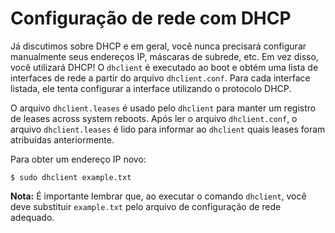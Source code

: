 **Configuração de rede com DHCP**
===============================

 Já discutimos sobre DHCP e em geral, você nunca precisará configurar manualmente seus endereços IP, máscaras de subrede, etc. Em vez disso, você utilizará DHCP! O `dhclient` é executado ao boot e obtém uma lista de interfaces de rede a partir do arquivo `dhclient.conf`. Para cada interface listada, ele tenta configurar a interface utilizando o protocolo DHCP.

O arquivo `dhclient.leases` é usado pelo `dhclient` para manter um registro de leases across system reboots. Após ler o arquivo `dhclient.conf`, o arquivo `dhclient.leases` é lido para informar ao `dhclient` quais leases foram atribuídas anteriormente.

Para obter um endereço IP novo:

```
$ sudo dhclient example.txt
```

**Nota:** É importante lembrar que, ao executar o comando `dhclient`, você deve substituir `example.txt` pelo arquivo de configuração de rede adequado.